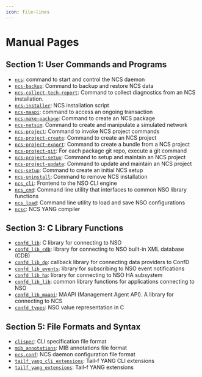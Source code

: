 ```yaml
---
icon: file-lines
---
```


# Manual Pages

## Section 1: User Commands and Programs

  * [`ncs`](ncs.1.md): command to start and control the NCS daemon
  * [`ncs-backup`](ncs-backup.1.md): Command to backup and restore NCS data
  * [`ncs-collect-tech-report`](ncs-collect-tech-report.1.md): Command to collect diagnostics from an NCS installation.
  * [`ncs-installer`](ncs-installer.1.md): NCS installation script
  * [`ncs-maapi`](ncs-maapi.1.md): command to access an ongoing transaction
  * [`ncs-make-package`](ncs-make-package.1.md): Command to create an NCS package
  * [`ncs-netsim`](ncs-netsim.1.md): Command to create and manipulate a simulated network
  * [`ncs-project`](ncs-project.1.md): Command to invoke NCS project commands
  * [`ncs-project-create`](ncs-project-create.1.md): Command to create an NCS project
  * [`ncs-project-export`](ncs-project-export.1.md): Command to create a bundle from a NCS project
  * [`ncs-project-git`](ncs-project-git.1.md): For each package git repo, execute a git command
  * [`ncs-project-setup`](ncs-project-setup.1.md): Command to setup and maintain an NCS project
  * [`ncs-project-update`](ncs-project-update.1.md): Command to update and maintain an NCS project
  * [`ncs-setup`](ncs-setup.1.md): Command to create an initial NCS setup
  * [`ncs-uninstall`](ncs-uninstall.1.md): Command to remove NCS installation
  * [`ncs_cli`](ncs_cli.1.md): Frontend to the NSO CLI engine
  * [`ncs_cmd`](ncs_cmd.1.md): Command line utility that interfaces to common NSO library functions
  * [`ncs_load`](ncs_load.1.md): Command line utility to load and save NSO configurations
  * [`ncsc`](ncsc.1.md): NCS YANG compiler

## Section 3: C Library Functions

  * [`confd_lib`](confd_lib.3.md): C library for connecting to NSO
  * [`confd_lib_cdb`](confd_lib_cdb.3.md): library for connecting to NSO built-in XML database (CDB)
  * [`confd_lib_dp`](confd_lib_dp.3.md): callback library for connecting data providers to ConfD
  * [`confd_lib_events`](confd_lib_events.3.md): library for subscribing to NSO event notifications
  * [`confd_lib_ha`](confd_lib_ha.3.md): library for connecting to NSO HA subsystem
  * [`confd_lib_lib`](confd_lib_lib.3.md): common library functions for applications connecting to NSO
  * [`confd_lib_maapi`](confd_lib_maapi.3.md): MAAPI (Management Agent API). A library for connecting to NCS
  * [`confd_types`](confd_types.3.md): NSO value representation in C

## Section 5: File Formats and Syntax

  * [`clispec`](clispec.5.md): CLI specification file format
  * [`mib_annotations`](mib_annotations.5.md): MIB annotations file format
  * [`ncs.conf`](ncs.conf.5.md): NCS daemon configuration file format
  * [`tailf_yang_cli extensions`](tailf_yang_cli_extensions.5.md): Tail-f YANG CLI extensions
  * [`tailf_yang_extensions`](tailf_yang_extensions.5.md): Tail-f YANG extensions

